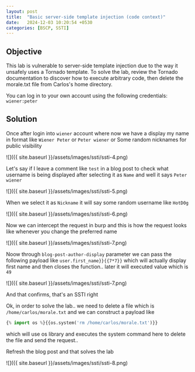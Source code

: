 ```yaml
---
layout: post
title:  "Basic server-side template injection (code context)"
date:   2024-12-03 10:20:54 +0530
categories: [BSCP, SSTI]
---
```


## Objective 

This lab is vulnerable to server-side template injection due to the way it unsafely uses a Tornado template. To solve the lab, review the Tornado documentation to discover how to execute arbitrary code, then delete the morale.txt file from Carlos's home directory.

You can log in to your own account using the following credentials: `wiener:peter` 

## Solution 

Once after login into `wiener` account where now we have a display my name in format like `Wiener Peter` or `Peter wiener` or Some random nicknames for public visibility 

![]({{ site.baseurl }}/assets/images/ssti/ssti-4.png)

Let's say if I leave a comment like `test` in a blog post to check what username is being displayed after selecting it as `Name` and well it says `Peter wiener`

![]({{ site.baseurl }}/assets/images/ssti/ssti-5.png)

When we select it as `Nickname` it will say some random username like `HotD0g`

![]({{ site.baseurl }}/assets/images/ssti/ssti-6.png)

Now we can intercept the request in burp and this is how the request looks like whenever you change the preferred name 

![]({{ site.baseurl }}/assets/images/ssti/ssti-7.png)

Noow through `blog-post-author-display` parameter we can pass the following payload like `user.first_name}}{{7*7}}` which will actually display first name and then closes the function.. later it will executed value which is `49` 

![]({{ site.baseurl }}/assets/images/ssti/ssti-7.png)

And that confirms, that's an SSTI right 

Ok, in order to solve the lab.. we need to delete a file which is `/home/carlos/morale.txt` and we can construct a payload like 

```python
{% import os %}{{os.system('rm /home/carlos/morale.txt')}}
```

which will use os library and executes the system command here to delete the file and send the request..

Refresh the blog post and that solves the lab 

![]({{ site.baseurl }}/assets/images/ssti/ssti-8.png)